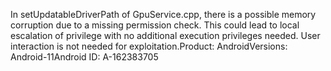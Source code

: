 In setUpdatableDriverPath of GpuService.cpp, there is a possible memory corruption due to a missing permission check. This could lead to local escalation of privilege with no additional execution privileges needed. User interaction is not needed for exploitation.Product: AndroidVersions: Android-11Android ID: A-162383705